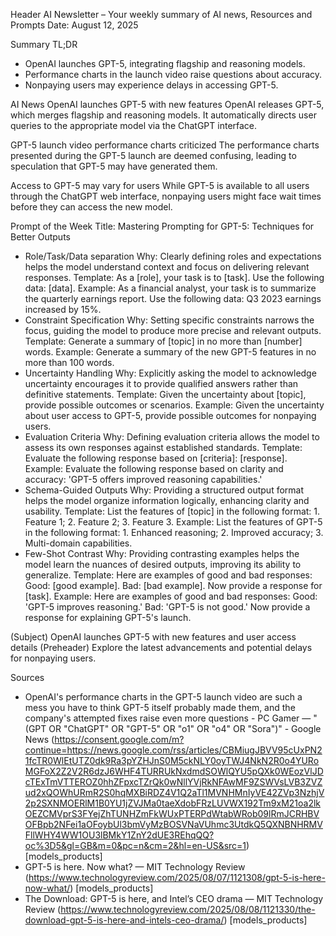 Header
AI Newsletter – Your weekly summary of AI news, Resources and Prompts
Date: August 12, 2025

Summary TL;DR
- OpenAI launches GPT-5, integrating flagship and reasoning models.
- Performance charts in the launch video raise questions about accuracy.
- Nonpaying users may experience delays in accessing GPT-5.

AI News
OpenAI launches GPT-5 with new features
OpenAI releases GPT-5, which merges flagship and reasoning models. It automatically directs user queries to the appropriate model via the ChatGPT interface.

GPT-5 launch video performance charts criticized
The performance charts presented during the GPT-5 launch are deemed confusing, leading to speculation that GPT-5 may have generated them.

Access to GPT-5 may vary for users
While GPT-5 is available to all users through the ChatGPT web interface, nonpaying users might face wait times before they can access the new model.

Prompt of the Week
Title: Mastering Prompting for GPT-5: Techniques for Better Outputs
- Role/Task/Data separation
  Why: Clearly defining roles and expectations helps the model understand context and focus on delivering relevant responses.
  Template: As a [role], your task is to [task]. Use the following data: [data].
  Example: As a financial analyst, your task is to summarize the quarterly earnings report. Use the following data: Q3 2023 earnings increased by 15%.
- Constraint Specification
  Why: Setting specific constraints narrows the focus, guiding the model to produce more precise and relevant outputs.
  Template: Generate a summary of [topic] in no more than [number] words.
  Example: Generate a summary of the new GPT-5 features in no more than 100 words.
- Uncertainty Handling
  Why: Explicitly asking the model to acknowledge uncertainty encourages it to provide qualified answers rather than definitive statements.
  Template: Given the uncertainty about [topic], provide possible outcomes or scenarios.
  Example: Given the uncertainty about user access to GPT-5, provide possible outcomes for nonpaying users.
- Evaluation Criteria
  Why: Defining evaluation criteria allows the model to assess its own responses against established standards.
  Template: Evaluate the following response based on [criteria]: [response].
  Example: Evaluate the following response based on clarity and accuracy: 'GPT-5 offers improved reasoning capabilities.'
- Schema-Guided Outputs
  Why: Providing a structured output format helps the model organize information logically, enhancing clarity and usability.
  Template: List the features of [topic] in the following format: 1. Feature 1; 2. Feature 2; 3. Feature 3.
  Example: List the features of GPT-5 in the following format: 1. Enhanced reasoning; 2. Improved accuracy; 3. Multi-domain capabilities.
- Few-Shot Contrast
  Why: Providing contrasting examples helps the model learn the nuances of desired outputs, improving its ability to generalize.
  Template: Here are examples of good and bad responses: Good: [good example]. Bad: [bad example]. Now provide a response for [task].
  Example: Here are examples of good and bad responses: Good: 'GPT-5 improves reasoning.' Bad: 'GPT-5 is not good.' Now provide a response for explaining GPT-5's launch.

(Subject) OpenAI launches GPT-5 with new features and user access details
(Preheader) Explore the latest advancements and potential delays for nonpaying users.

Sources
- OpenAI's performance charts in the GPT-5 launch video are such a mess you have to think GPT-5 itself probably made them, and the company's attempted fixes raise even more questions - PC Gamer — "(GPT OR "ChatGPT" OR "GPT-5" OR "o1" OR "o4" OR "Sora")" - Google News (https://consent.google.com/m?continue=https://news.google.com/rss/articles/CBMiugJBVV95cUxPN21fcTR0WlEtUTZ0dk9Ra3pYZHJnS0M5ckNLY0oyTWJ4NkN2R0o4YURoMGFoX2Z2V2R6dzJ6WHF4TURRUkNxdmdSOWlQYU5pQXk0WEozVlJDcTExTmVTTEROZ0hhZFpxcTZrQk0wNllYVjRkNFAwMF9ZSWVsLVB3ZVZud2xQOWhURmR2S0hqMXBiRDZ4V1Q2aTl1MVNHMnIyVE42ZVp3NzhjV2p2SXNMOERlM1B0YU1jZVJMa0taeXdobFRzLUVWX192Tm9xM21oa2lkOEZCMVprS3FYejZhTUNHZmFkWUxPTERPdWtabWRob09lRmJCRHBVOFBpb2NFei1aOFoybUl3bmVyMzBOSVNaVUhmc3UtdkQ5QXNBNHRMVFllWHY4WW1OU3lBMkY1ZnY2dUE3REhqQQ?oc%3D5&gl=GB&m=0&pc=n&cm=2&hl=en-US&src=1) [models_products]
- GPT-5 is here. Now what? — MIT Technology Review (https://www.technologyreview.com/2025/08/07/1121308/gpt-5-is-here-now-what/) [models_products]
- The Download: GPT-5 is here, and Intel’s CEO drama — MIT Technology Review (https://www.technologyreview.com/2025/08/08/1121330/the-download-gpt-5-is-here-and-intels-ceo-drama/) [models_products]
